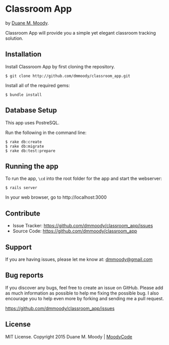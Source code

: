 Classroom App
=============

by <a href="http://duanemoody.io" target="_blank">Duane M. Moody</a>.

Classroom App will provide you a simple yet elegant classroom tracking solution.

Installation
------------

Install Classroom App by first cloning the repository.
```
$ git clone http://github.com/dmmoody/classroom_app.git
```

Install all of the required gems:
```
$ bundle install
```

Database Setup
--------------

This app uses PostreSQL.

Run the following in the command line:
```
$ rake db:create
$ rake db:migrate
$ rake db:test:prepare
```

Running the app
---------------

To run the app, ```\cd``` into the root folder for the app and start the webserver:
```
$ rails server
```

In your web browser, go to http://localhost:3000

Contribute
----------

- Issue Tracker: https://github.com/dmmoody/classroom_app/issues
- Source Code: https://github.com/dmmoody/classroom_app

Support
-------

If you are having issues, please let me know at: dmmoody@gmail.com

Bug reports
-----------

If you discover any bugs, feel free to create an issue on GitHub. Please add as much information as possible to help me fixing the possible bug. I also encourage you to help even more by forking and sending me a pull request.

https://github.com/dmmoody/classroom_app/issues

License
-------

MIT License. Copyright 2015 Duane M. Moody | <a href="http://moodyco.de">MoodyCode</a>
